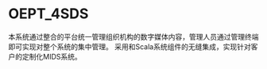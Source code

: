 # OEPT_4SDS
本系统通过整合的平台统一管理组织机构的数字媒体内容，管理人员通过管理终端即可实现对整个系统的集中管理。
采用和Scala系统组件的无缝集成，实现针对客户的定制化MIDS系统。
